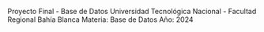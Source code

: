 Proyecto Final - Base de Datos
Universidad Tecnológica Nacional - Facultad Regional Bahía Blanca
Materia: Base de Datos
Año: 2024
